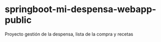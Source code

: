 # springboot-mi-despensa-webapp-public
Proyecto gestión de la despensa, lista de la compra y recetas
